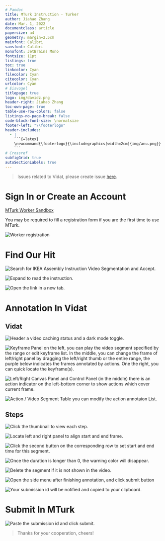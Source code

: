 ```yaml
---
# Pandoc
title: MTurk Instruction - Turker
author: Jiahao Zhang
date: Mar. 1, 2022
documentclass: article
papersize: a4
geometry: margin=2.5cm
mainfont: Calibri
sansfont: Calibri
monofont: JetBrains Mono
fontsize: 11pt
listings: true
toc: true
linkcolor: Cyan
filecolor: Cyan
citecolor: Cyan
urlcolor: Cyan
# Eisvogel
titlepage: true
logo: img/davidz.png
header-right: Jiahao Zhang
toc-own-page: true
table-use-row-colors: false
listings-no-page-break: false
code-block-font-size: \normalsize
footer-left: "\\footerlogo"
header-includes:
  - |
    ```{=latex}
    \newcommand{\footerlogo}{\includegraphics[width=2cm]{img/anu.png}}
    ```
# Crossref
subfigGrid: true
autoSectionLabels: true
---
```


> Issues related to Vidat, please create issue [here](https://github.com/anucvml/vidat/issues).

# Sign In or Create an Account

[MTurk Worker Sandbox](https://workersandbox.mturk.com/)

You may be required to fill a registration form if you are the first time to use MTurk.

![Worker registration](img/worker-registration.png)

# Find Our Hit

![Search for _**IKEA Assembly Instruction Video Segmentation**_ and Accept.](img/step1-1.png)

![Expand to read the instruction.](img/step1-2.png)

![Open the link in a new tab.](img/step1-3.png)

# Annotation In Vidat

## Vidat

![**Header** a video caching status and a dark mode toggle.](img/step2-1.png)

![**Keyframe Panel** on the left, you can play the video segment specified by the range or edit keyframe list. In the middle, you can change the frame of left/right panel by dragging the left/right thumb or the entire range, the purple below indicates the frames annotated by actions. One the right, you can quick locate the keyframe(s).](img/step2-2.png)

![**Left/Right Canvas Panel and Control Panel (in the middle)** there is an action indicator on the left-bottom corner to show actions which cover current frame.](img/step2-3.png)

![**Action / Video Segment Table** you can modify the action annotaion List.](img/step2-4.png)

## Steps

![Click the thumbnail to view each step.](img/step3-1.png)

![Locate left and right panel to align start and end frame.](img/step3-2.png)

![Click the second button on the corresponding row to set start and end time for this segment.](img/step3-3.png)

![Once the duration is longer than 0, the warning color will disappear.](img/step3-4.png)

![Delete the segment if it is not shown in the video.](img/step3-5.png)

![Open the side menu after finishing annotation, and click submit button](img/step3-6.png)

![Your submission id will be notified and copied to your clipboard.](img/step3-7.png)

# Submit In MTurk

![Paste the submission id and click submit.](img/step4-1.png)

> Thanks for your cooperation, cheers!
